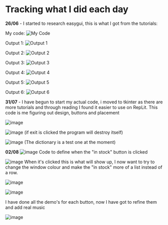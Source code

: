 # Tracking what I did each day

**26/06** - I started to research easygui, this is what I got from the tutorials:

My code:
![My Code](https://github.com/FreyaE2/DT-2024-python/assets/129448624/980acb91-ba02-4513-b23b-fe5f90fc8899)

Output 1:
![Output 1](https://github.com/FreyaE2/DT-2024-python/assets/129448624/9ef33b32-3dea-4446-b54c-fafb9e4f738e)

Output 2:
![Output 2](https://github.com/FreyaE2/DT-2024-python/assets/129448624/a61ba035-27b8-47a3-ae6a-6fc58102a5fc)

Output 3:
![Output 3](https://github.com/FreyaE2/DT-2024-python/assets/129448624/0399dab3-242f-45a8-adc8-aa6f70d4888f)

Output 4:
![Output 4](https://github.com/FreyaE2/DT-2024-python/assets/129448624/35b1baa8-7ef9-4f71-a3a4-b5a38c86ea97)

Output 5:
![Output 5](https://github.com/FreyaE2/DT-2024-python/assets/129448624/fb495265-c7c1-49a9-a452-9946ab317a48)

Output 6:
![Output 6](https://github.com/FreyaE2/DT-2024-python/assets/129448624/fe841ccb-7f62-4eec-94a2-69b9caa13708)

**31/07** - I have begun to start my actual code, i moved to tkinter as there are more tutorials and through reading I found it easier to use on RepLit. This code is me figuring out design, buttons and placement

![image](https://github.com/user-attachments/assets/645d7f22-57d4-4cbd-8b95-4f290fef1adb)

![image](https://github.com/user-attachments/assets/21bbec7c-4cc1-459f-9ca7-a0fa87c7504f)
(if exit is clicked the program will destroy itself)

![image](https://github.com/user-attachments/assets/8a6cc17c-4e93-4cd8-8770-49f0aee0ae0e)
(The dictionary is a test one at the moment)

**02/08**
![image](https://github.com/user-attachments/assets/5f0adc2e-bccd-477d-8fbc-c92d04cf9751)
Code to define when the "in stock" button is clicked

![image](https://github.com/user-attachments/assets/dcb30847-45ac-4d45-8951-43171f73f979)
When it's clicked this is what will show up, I now want to try to change the window colour and make the "in stock" more of a list instead of a row.

![image](https://github.com/user-attachments/assets/52952aad-0965-4563-9e37-534d445e5b5b)

![image](https://github.com/user-attachments/assets/998378c3-5463-4c5e-bba7-f910aafbe5b0)

I have done all the demo's for each button, now I have got to refine them and add real music

![image](https://github.com/user-attachments/assets/639ca45c-30fb-4090-a38e-22c0bb7cd627)






